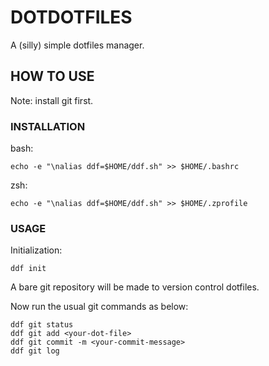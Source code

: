 # DOTDOTFILES

A (silly) simple dotfiles manager.

## HOW TO USE

Note: install git first.

### INSTALLATION

bash:
```
echo -e "\nalias ddf=$HOME/ddf.sh" >> $HOME/.bashrc
```

zsh:
```
echo -e "\nalias ddf=$HOME/ddf.sh" >> $HOME/.zprofile
```

### USAGE

Initialization:
```
ddf init
```

A bare git repository will be made to version control dotfiles.

Now run the usual git commands as below:
```
ddf git status
ddf git add <your-dot-file>
ddf git commit -m <your-commit-message>
ddf git log
```